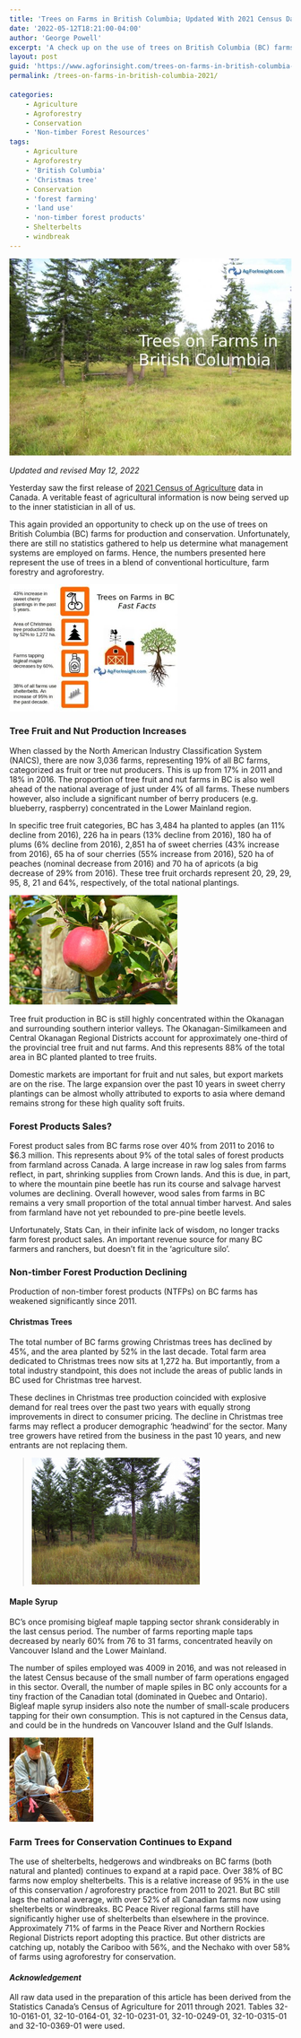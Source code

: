 ```yaml
---
title: 'Trees on Farms in British Columbia; Updated With 2021 Census Data'
date: '2022-05-12T18:21:00-04:00'
author: 'George Powell'
excerpt: 'A check up on the use of trees on British Columbia (BC) farms for production and conservation'
layout: post
guid: 'https://www.agforinsight.com/trees-on-farms-in-british-columbia-2021'
permalink: /trees-on-farms-in-british-columbia-2021/

categories:
    - Agriculture
    - Agroforestry
    - Conservation
    - 'Non-timber Forest Resources'
tags:
    - Agriculture
    - Agroforestry
    - 'British Columbia'
    - 'Christmas tree'
    - Conservation
    - 'forest farming'
    - 'land use'
    - 'non-timber forest products'
    - Shelterbelts
    - windbreak
---
```


![Trees on Farms in BC](/assets/images/trees-on-farms-in-BC-768x536.jpg)

*Updated and revised May 12, 2022*

Yesterday saw the first release of [2021 Census of Agriculture](https://www.statcan.gc.ca/en/census-agriculture) data in Canada. A veritable feast of agricultural information is now being served up to the inner statistician in all of us.

This again provided an opportunity to check up on the use of trees on British Columbia (BC) farms for production and conservation. Unfortunately, there are still no statistics gathered to help us determine what management systems are employed on farms. Hence, the numbers presented here represent the use of trees in a blend of conventional horticulture, farm forestry and agroforestry.

![Trees on Farms Infographic](/assets/images/trees-on-farms-infographic-300x226.jpg)

### **Tree Fruit and Nut Production Increases**

When classed by the North American Industry Classification System (NAICS), there are now 3,036 farms, representing 19% of all BC farms, categorized as fruit or tree nut producers. This is up from 17% in 2011 and 18% in 2016. The proportion of tree fruit and nut farms in BC is also well ahead of the national average of just under 4% of all farms. These numbers however, also include a significant number of berry producers (e.g. blueberry, raspberry) concentrated in the Lower Mainland region.

In specific tree fruit categories, BC has 3,484 ha planted to apples (an 11% decline from 2016), 226 ha in pears (13% decline from 2016), 180 ha of plums (6% decline from 2016), 2,851 ha of sweet cherries (43% increase from 2016), 65 ha of sour cherries (55% increase from 2016), 520 ha of peaches (nominal decrease from 2016) and 70 ha of apricots (a big decrease of 29% from 2016). These tree fruit orchards represent 20, 29, 29, 95, 8, 21 and 64%, respectively, of the total national plantings.

![Fruit trees](/assets/images/image-1-300x195.png)

Tree fruit production in BC is still highly concentrated within the Okanagan and surrounding southern interior valleys. The Okanagan-Similkameen and Central Okanagan Regional Districts account for approximately one-third of the provincial tree fruit and nut farms. And this represents 88% of the total area in BC planted planted to tree fruits.

Domestic markets are important for fruit and nut sales, but export markets are on the rise. The large expansion over the past 10 years in sweet cherry plantings can be almost wholly attributed to exports to asia where demand remains strong for these high quality soft fruits.

### **Forest Products Sales**?

Forest product sales from BC farms rose over 40% from 2011 to 2016 to $6.3 million. This represents about 9% of the total sales of forest products from farmland across Canada. A large increase in raw log sales from farms reflect, in part, shrinking supplies from Crown lands. And this is due, in part, to where the mountain pine beetle has run its course and salvage harvest volumes are declining. Overall however, wood sales from farms in BC remains a very small proportion of the total annual timber harvest. And sales from farmland have not yet rebounded to pre-pine beetle levels.

Unfortunately, Stats Can, in their infinite lack of wisdom, no longer tracks farm forest product sales. An important revenue source for many BC farmers and ranchers, but doesn’t fit in the ‘agriculture silo’.

### **Non-timber Forest Production Declining**

Production of non-timber forest products (NTFPs) on BC farms has weakened significantly since 2011.

#### Christmas Trees

The total number of BC farms growing Christmas trees has declined by 45%, and the area planted by 52% in the last decade. Total farm area dedicated to Christmas trees now sits at 1,272 ha. But importantly, from a total industry standpoint, this does not include the areas of public lands in BC used for Christmas tree harvest.

These declines in Christmas tree production coincided with explosive demand for real trees over the past two years with equally strong improvements in direct to consumer pricing. The decline in Christmas tree farms may reflect a producer demographic ‘headwind’ for the sector. Many tree growers have retired from the business in the past 10 years, and new entrants are not replacing them.

>![Native stand Douglas-fir Christmas trees](/assets/images/image-2-300x226.png)

#### Maple Syrup

BC’s once promising bigleaf maple tapping sector shrank considerably in the last census period. The number of farms reporting maple taps decreased by nearly 60% from 76 to 31 farms, concentrated heavily on Vancouver Island and the Lower Mainland.

The number of spiles employed was 4009 in 2016, and was not released in the latest Census because of the small number of farm operations engaged in this sector. Overall, the number of maple spiles in BC only accounts for a tiny fraction of the Canadian total (dominated in Quebec and Ontario). Bigleaf maple syrup insiders also note the number of small-scale producers tapping for their own consumption. This is not captured in the Census data, and could be in the hundreds on Vancouver Island and the Gulf Islands.

![Tapping bigleaf maple](/assets/images/image-3-150x150.png)

### **Farm Trees for Conservation Continues to Expand**

The use of shelterbelts, hedgerows and windbreaks on BC farms (both natural and planted) continues to expand at a rapid pace. Over 38% of BC farms now employ shelterbelts. This is a relative increase of 95% in the use of this conservation / agroforestry practice from 2011 to 2021. But BC still lags the national average, with over 52% of all Canadian farms now using shelterbelts or windbreaks. BC Peace River regional farms still have significantly higher use of shelterbelts than elsewhere in the province. Approximately 71% of farms in the Peace River and Northern Rockies Regional Districts report adopting this practice. But other districts are catching up, notably the Cariboo with 56%, and the Nechako with over 58% of farms using agroforestry for conservation.

#### *Acknowledgement*

All raw data used in the preparation of this article has been derived from the Statistics Canada’s Census of Agriculture for 2011 through 2021. Tables 32-10-0161-01, 32-10-0164-01, 32-10-0231-01, 32-10-0249-01, 32-10-0315-01 and 32-10-0369-01 were used.